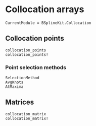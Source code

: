 # Collocation arrays

```@meta
CurrentModule = BSplineKit.Collocation
```

## Collocation points

```@docs
collocation_points
collocation_points!
```

### Point selection methods

```@docs
SelectionMethod
AvgKnots
AtMaxima
```

## Matrices

```@docs
collocation_matrix
collocation_matrix!
```
